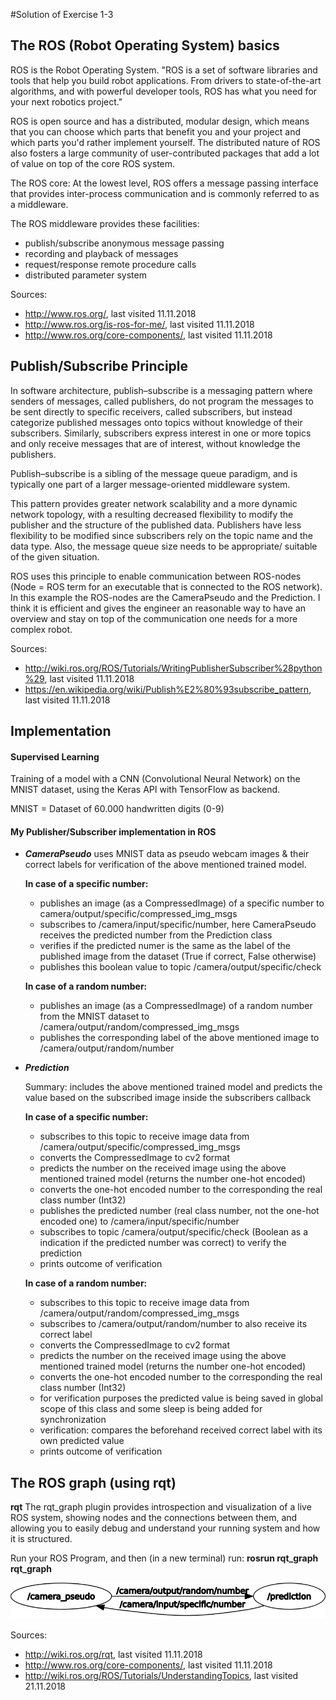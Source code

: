 #Solution of Exercise 1-3

## The ROS (Robot Operating System) basics 
ROS is the Robot Operating System. "ROS is a set of software libraries and tools that help 
you build robot applications. From drivers to state-of-the-art algorithms, and with powerful developer tools, ROS has 
what you need for your next robotics project."

ROS is open source and has a distributed, modular design, which means that you can choose which parts that benefit you and 
your project and which parts you'd rather implement yourself. The distributed nature of ROS also fosters a large 
community of user-contributed packages that add a lot of value on top of the core ROS system. 

The ROS core:
At the lowest level, ROS offers a message passing interface that provides inter-process communication and is commonly 
referred to as a middleware.

The ROS middleware provides these facilities:
   * publish/subscribe anonymous message passing
   * recording and playback of messages
   * request/response remote procedure calls
   * distributed parameter system 

Sources:
- http://www.ros.org/, last visited 11.11.2018
- http://www.ros.org/is-ros-for-me/, last visited 11.11.2018
- http://www.ros.org/core-components/, last visited 11.11.2018


## Publish/Subscribe Principle

In software architecture, publish–subscribe is a messaging pattern where senders of messages, called publishers, do not 
program the messages to be sent directly to specific receivers, called subscribers, but instead categorize published 
messages onto topics without knowledge of their subscribers. Similarly, subscribers express 
interest in one or more topics and only receive messages that are of interest, without knowledge the publishers.

Publish–subscribe is a sibling of the message queue paradigm, and is typically one part of a larger message-oriented 
middleware system.

This pattern provides greater network scalability and a more dynamic network topology, with a resulting decreased 
flexibility to modify the publisher and the structure of the published data.
Publishers have less flexibility to be modified since subscribers rely on the topic name and the data type. 
Also, the message queue size needs to be appropriate/ suitable of the given situation.

ROS uses this principle to enable communication between ROS-nodes 
(Node = ROS term for an executable that is connected to the ROS network).
In this example the ROS-nodes are the CameraPseudo and the Prediction.
I think it is efficient and gives the engineer an reasonable way to have an overview  and stay on top of the communication 
one needs for a more complex robot.

Sources: 
- http://wiki.ros.org/ROS/Tutorials/WritingPublisherSubscriber%28python%29, last visited 11.11.2018
- https://en.wikipedia.org/wiki/Publish%E2%80%93subscribe_pattern, last visited 11.11.2018


## Implementation
#### Supervised Learning
Training of a model with a CNN (Convolutional Neural Network) on the MNIST dataset, using the Keras API with TensorFlow as backend.

MNIST = Dataset of 60.000 handwritten digits (0-9)

#### My Publisher/Subscriber implementation in ROS
* **_CameraPseudo_** uses MNIST data as pseudo webcam images & their correct labels for verification of the above mentioned trained model.
     
    **In case of a specific number:**
    * publishes an image (as a CompressedImage) of a specific number to camera/output/specific/compressed_img_msgs
    * subscribes to /camera/input/specific/number, here CameraPseudo receives the predicted number from the Prediction class
    * verifies if the predicted numer is the same as the label of the published image from the dataset (True if correct, False otherwise)
    * publishes this boolean value to topic /camera/output/specific/check

    **In case of a random number:**
    * publishes an image (as a CompressedImage) of a random number from the MNIST dataset to /camera/output/random/compressed_img_msgs
    * publishes the corresponding label of the above mentioned image to /camera/output/random/number
    
* **_Prediction_** 

    Summary: includes the above mentioned trained model and predicts the value based on the subscribed image inside the 
    subscribers callback 
    
    **In case of a specific number:**
    * subscribes to this topic to receive image data from /camera/output/specific/compressed_img_msgs
    * converts the CompressedImage to cv2 format
    * predicts the number on the received image using the above mentioned trained model (returns the number one-hot encoded)
    * converts the one-hot encoded number to the corresponding the real class number (Int32)
    * publishes the predicted number (real class number, not the one-hot encoded one) to /camera/input/specific/number 
    * subscribes to topic /camera/output/specific/check (Boolean as a indication if the predicted number was correct) to verify the prediction
    * prints outcome of verification
    
    **In case of a random number:**
    * subscribes to this topic to receive image data from /camera/output/random/compressed_img_msgs
    * subscribes to /camera/output/random/number to also receive its correct label
    * converts the CompressedImage to cv2 format
    * predicts the number on the received image using the above mentioned trained model (returns the number one-hot encoded)
    * converts the one-hot encoded number to the corresponding the real class number (Int32)
    * for verification purposes the predicted value is being saved in global scope of this class and some sleep is being added for synchronization
    * verification: compares the beforehand received correct label with its own predicted value
    * prints outcome of verification

## The ROS graph (using rqt)
**rqt** The rqt_graph plugin provides introspection and visualization of a live ROS system, showing nodes and the 
connections between them, and allowing you to easily debug and understand your running system and how it is structured.

Run your ROS Program, and then (in a new terminal) run: **rosrun rqt_graph rqt_graph**

![alt text](rosgraph.png "my rosgraph") 

Sources: 
- http://wiki.ros.org/rqt, last visited 11.11.2018
- http://www.ros.org/core-components/, last visited 11.11.2018
- http://wiki.ros.org/ROS/Tutorials/UnderstandingTopics, last visited 21.11.2018
